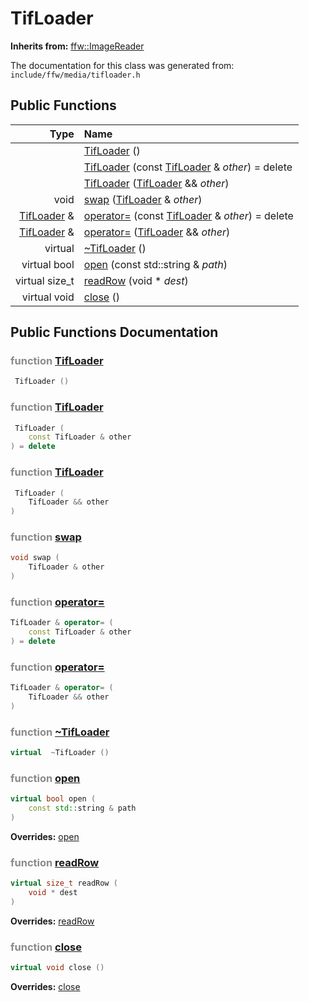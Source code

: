 TifLoader
===================================


**Inherits from:** [ffw::ImageReader](ffw_ImageReader.html)

The documentation for this class was generated from: `include/ffw/media/tifloader.h`



## Public Functions

| Type | Name |
| -------: | :------- |
|   | [TifLoader](#76534939) ()  |
|   | [TifLoader](#d8e6aab2) (const [TifLoader](ffw_TifLoader.html) & _other_) = delete  |
|   | [TifLoader](#e7fc4b7c) ([TifLoader](ffw_TifLoader.html) && _other_)  |
|  void | [swap](#bfaf9c52) ([TifLoader](ffw_TifLoader.html) & _other_)  |
|  [TifLoader](ffw_TifLoader.html) & | [operator=](#2e24007e) (const [TifLoader](ffw_TifLoader.html) & _other_) = delete  |
|  [TifLoader](ffw_TifLoader.html) & | [operator=](#cf6bac2f) ([TifLoader](ffw_TifLoader.html) && _other_)  |
|  virtual  | [~TifLoader](#129d8322) ()  |
|  virtual bool | [open](#5ea17331) (const std::string & _path_)  |
|  virtual size_t | [readRow](#077e9616) (void * _dest_)  |
|  virtual void | [close](#63db2480) ()  |


## Public Functions Documentation

### <span style="opacity:0.5;">function</span> <a id="76534939" href="#76534939">TifLoader</a>

```cpp
 TifLoader () 
```



### <span style="opacity:0.5;">function</span> <a id="d8e6aab2" href="#d8e6aab2">TifLoader</a>

```cpp
 TifLoader (
    const TifLoader & other
) = delete 
```



### <span style="opacity:0.5;">function</span> <a id="e7fc4b7c" href="#e7fc4b7c">TifLoader</a>

```cpp
 TifLoader (
    TifLoader && other
) 
```



### <span style="opacity:0.5;">function</span> <a id="bfaf9c52" href="#bfaf9c52">swap</a>

```cpp
void swap (
    TifLoader & other
) 
```



### <span style="opacity:0.5;">function</span> <a id="2e24007e" href="#2e24007e">operator=</a>

```cpp
TifLoader & operator= (
    const TifLoader & other
) = delete 
```



### <span style="opacity:0.5;">function</span> <a id="cf6bac2f" href="#cf6bac2f">operator=</a>

```cpp
TifLoader & operator= (
    TifLoader && other
) 
```



### <span style="opacity:0.5;">function</span> <a id="129d8322" href="#129d8322">~TifLoader</a>

```cpp
virtual  ~TifLoader () 
```



### <span style="opacity:0.5;">function</span> <a id="5ea17331" href="#5ea17331">open</a>

```cpp
virtual bool open (
    const std::string & path
) 
```



**Overrides:** [open](/doc/ffw_ImageReader.md#25e290f7)

### <span style="opacity:0.5;">function</span> <a id="077e9616" href="#077e9616">readRow</a>

```cpp
virtual size_t readRow (
    void * dest
) 
```



**Overrides:** [readRow](/doc/ffw_ImageReader.md#2b7cda9d)

### <span style="opacity:0.5;">function</span> <a id="63db2480" href="#63db2480">close</a>

```cpp
virtual void close () 
```



**Overrides:** [close](/doc/ffw_ImageReader.md#f00a5543)



